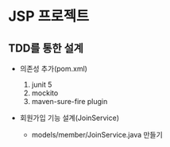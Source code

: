 # JSP 프로젝트

## TDD를 통한 설계
- 의존성 추가(pom.xml)
  1. junit 5
  2. mockito
  3. maven-sure-fire plugin

- 회원가입 기능 설계(JoinService)
  - models/member/JoinService.java 만들기
